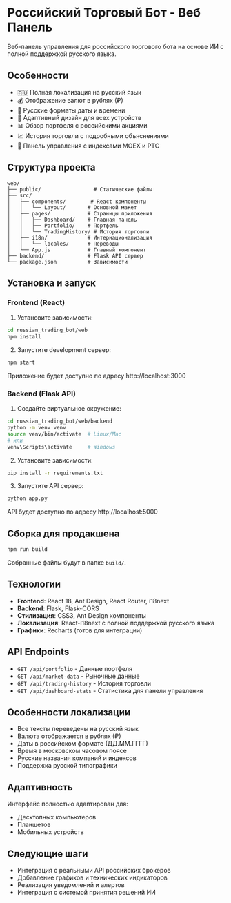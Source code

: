 # Российский Торговый Бот - Веб Панель

Веб-панель управления для российского торгового бота на основе ИИ с полной поддержкой русского языка.

## Особенности

- 🇷🇺 Полная локализация на русский язык
- 💰 Отображение валют в рублях (₽)
- 📅 Русские форматы даты и времени
- 📱 Адаптивный дизайн для всех устройств
- 📊 Обзор портфеля с российскими акциями
- 📈 История торговли с подробными объяснениями
- 🎯 Панель управления с индексами MOEX и РТС

## Структура проекта

```
web/
├── public/                 # Статические файлы
├── src/
│   ├── components/        # React компоненты
│   │   └── Layout/       # Основной макет
│   ├── pages/            # Страницы приложения
│   │   ├── Dashboard/    # Главная панель
│   │   ├── Portfolio/    # Портфель
│   │   └── TradingHistory/ # История торговли
│   ├── i18n/             # Интернационализация
│   │   └── locales/      # Переводы
│   └── App.js            # Главный компонент
├── backend/              # Flask API сервер
└── package.json          # Зависимости
```

## Установка и запуск

### Frontend (React)

1. Установите зависимости:
```bash
cd russian_trading_bot/web
npm install
```

2. Запустите development сервер:
```bash
npm start
```

Приложение будет доступно по адресу http://localhost:3000

### Backend (Flask API)

1. Создайте виртуальное окружение:
```bash
cd russian_trading_bot/web/backend
python -m venv venv
source venv/bin/activate  # Linux/Mac
# или
venv\Scripts\activate     # Windows
```

2. Установите зависимости:
```bash
pip install -r requirements.txt
```

3. Запустите API сервер:
```bash
python app.py
```

API будет доступно по адресу http://localhost:5000

## Сборка для продакшена

```bash
npm run build
```

Собранные файлы будут в папке `build/`.

## Технологии

- **Frontend**: React 18, Ant Design, React Router, i18next
- **Backend**: Flask, Flask-CORS
- **Стилизация**: CSS3, Ant Design компоненты
- **Локализация**: React-i18next с полной поддержкой русского языка
- **Графики**: Recharts (готов для интеграции)

## API Endpoints

- `GET /api/portfolio` - Данные портфеля
- `GET /api/market-data` - Рыночные данные
- `GET /api/trading-history` - История торговли
- `GET /api/dashboard-stats` - Статистика для панели управления

## Особенности локализации

- Все тексты переведены на русский язык
- Валюта отображается в рублях (₽)
- Даты в российском формате (ДД.ММ.ГГГГ)
- Время в московском часовом поясе
- Русские названия компаний и индексов
- Поддержка русской типографики

## Адаптивность

Интерфейс полностью адаптирован для:
- Десктопных компьютеров
- Планшетов
- Мобильных устройств

## Следующие шаги

- Интеграция с реальными API российских брокеров
- Добавление графиков и технических индикаторов
- Реализация уведомлений и алертов
- Интеграция с системой принятия решений ИИ